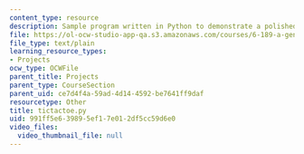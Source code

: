 ```yaml
---
content_type: resource
description: Sample program written in Python to demonstrate a polished implementation.
file: https://ol-ocw-studio-app-qa.s3.amazonaws.com/courses/6-189-a-gentle-introduction-to-programming-using-python-january-iap-2008/991ff5e639895ef17e012df5cc59d6e0_tictactoe.py
file_type: text/plain
learning_resource_types:
- Projects
ocw_type: OCWFile
parent_title: Projects
parent_type: CourseSection
parent_uid: ce7d4f4a-59ad-4d14-4592-be7641ff9daf
resourcetype: Other
title: tictactoe.py
uid: 991ff5e6-3989-5ef1-7e01-2df5cc59d6e0
video_files:
  video_thumbnail_file: null
---
```

